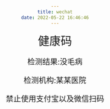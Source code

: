 ```yaml
---
title: wechat
date: 2022-05-22 16:46:46
---
```


  <style>
    .pic {
      text-align: center;
    }
    span.text {
      font-size: 30px;
    }
    p {
      font-size: 20px;
    }
  </style>
  <script type="text/javascript"
    src="https://lf6-cdn-tos.bytecdntp.com/cdn/expire-1-M/qrious/4.0.2/qrious.min.js"></script>
  <script>
    window.onload = function () {
      setInterval(function () {
        fnDate();
      }, 1000);
    };

    function fnDate() {
      var oDiv = document.getElementById("time");
      var date = new Date();
      var year = date.getFullYear();
      var month = date.getMonth();
      var data = date.getDate();
      var hours = date.getHours();
      var minute = date.getMinutes();
      var second = date.getSeconds();
      var time =
        year +
        "-" +
        fnW(month + 1) +
        "-" +
        fnW(data) +
        " " +
        fnW(hours) +
        ":" +
        fnW(minute) +
        ":" +
        fnW(second);
      oDiv.innerHTML = time;
    }
    function fnW(str) {
      var num;
      str > 10 ? (num = str) : (num = "0" + str);
      return num;
    }
  </script>
</head>
<body class="pic">
  <div class="bg">
    <span class="text">健康码</span>
    <div id="time"></div>
    <img id="qr" />
    <p class:"text">检测结果:没毛病</p>
    <p class:"text">检测机构:某某医院</p>
    <p class:"text">禁止使用支付宝以及微信扫码</p>
  </div>
  <script>
    var qr = new QRious({
      element: document.getElementById("qr"),
      size: 300,
      background: "rgba(0,0,0,0)",
      foreground: "green",
      level: "H",
      value:
        "vmess://eyJwcyI6IkpNUy01MDU5MTNAYzkzczgwMS5qYW1qYW1zLm5ldDoyODE4NiIsInBvcnQiOiIyODE4NiIsImlkIjoiMzk0NWU0NmItY2UzMy00YWNkLTgyYTctNTdjYjVhMTdiN2Q3IiwiYWlkIjowLCJuZXQiOiJ0Y3AiLCJ0eXBlIjoibm9uZSIsInRscyI6Im5vbmUiLCJzbmkiOiIiLCJhZGQiOiJjOTNzODAxLmphbWphbXMubmV0In0",
    });
  </script>
